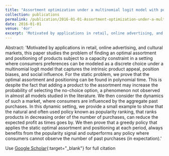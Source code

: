```yaml
---
title: "Assortment optimization under a multinomial logit model with position bias and social influence"
collection: publications
permalink: /publication/2016-01-01-Assortment-optimization-under-a-multinomial-logit-model-with-position-bias-and-social-influence
date: 2016-01-01
venue: '4or'
excerpt: 'Motivated by applications in retail, online advertising, and cultural markets, this paper studies the problem of finding an optimal assortment and positioning of products subject to a capacity constraint in a setting where consumers preferences can be modeled as a discrete choice under a multinomial logit model that captures the intrinsic product appeal, position biases, and social influence. For the static problem, we prove that the optimal assortment and positioning can be found in polynomial ...'
---
```

Abstract: 'Motivated by applications in retail, online advertising, and cultural markets, this paper studies the problem of finding an optimal assortment and positioning of products subject to a capacity constraint in a setting where consumers preferences can be modeled as a discrete choice under a multinomial logit model that captures the intrinsic product appeal, position biases, and social influence. For the static problem, we prove that the optimal assortment and positioning can be found in polynomial time. This is despite the fact that adding a product to the assortment may increase the probability of selecting the no-choice option, a phenomenon not observed in almost all models studied in the literature. We then consider the dynamics of such a market, where consumers are influenced by the aggregate past purchases. In this dynamic setting, we provide a small example to show that the natural and often used policy known as popularity ranking, that ranks products in decreasing order of the number of purchases, can reduce the expected profit as times goes by. We then prove that a greedy policy that applies the static optimal assortment and positioning at each period, always benefits from the popularity signal and outperforms any policy where consumers cannot observe the number of past purchases (in expectation).'

Use [Google Scholar](https://scholar.google.com/scholar?q=Assortment+optimization+under+a+multinomial+logit+model+with+position+bias+and+social+influence){:target="_blank"} for full citation